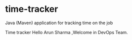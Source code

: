 # time-tracker
Java (Maven) application for tracking time on the job

Time tracker
Hello Arun Sharma ,Welcome in DevOps Team.
